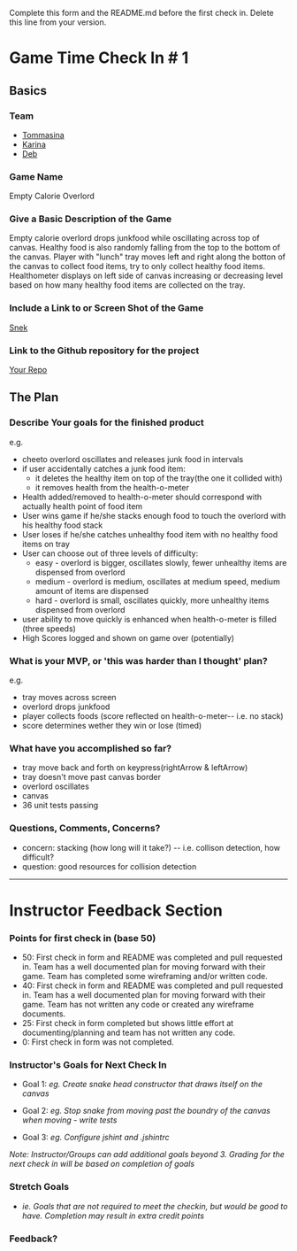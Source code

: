 Complete this form and the README.md before the first check in. Delete this line from your version.

# Game Time Check In # 1

## Basics

### Team
- [Tommasina](https://github.com/chompasina)
- [Karina](https://github.com/karinamzalez)
- [Deb](https://github.com/deborahleehamel)

### Game Name

Empty Calorie Overlord

### Give a Basic Description of the Game

Empty calorie overlord drops junkfood while oscillating across top of canvas.
Healthy food is also randomly falling from the top to the bottom of the canvas.
Player with "lunch" tray moves left and right along the botton of the canvas to collect food items, try to only collect healthy food items.
Healthometer displays on left side of canvas increasing or decreasing level based on how many healthy food items are collected on the tray.


### Include a Link to or Screen Shot of the Game

[Snek](http://imgur.com/gallery/owNiA)

### Link to the Github repository for the project
[Your Repo](https://github.com/chompasina/gametime)

## The Plan

### Describe Your goals for the finished product

e.g.

- cheeto overlord oscillates and releases junk food in intervals
- if user accidentally catches a junk food item: 
  * it deletes the healthy item on top of the tray(the one it collided with)
  * it removes health from the health-o-meter 
- Health added/removed to health-o-meter should correspond with actually health point of food item 
- User wins game if he/she stacks enough food to touch the overlord with his healthy food stack
- User loses if he/she catches unhealthy food item with no healthy food items on tray
- User can choose out of three levels of difficulty: 
  * easy - overlord is bigger, oscillates slowly, fewer unhealthy items are dispensed from overlord
  * medium - overlord is medium, oscillates at medium speed, medium amount of items are dispensed 
  * hard - overlord is small, oscillates quickly, more unhealthy items dispensed from overlord
- user ability to move quickly is enhanced when health-o-meter is filled (three speeds)
- High Scores logged and shown on game over (potentially)

### What is your MVP, or 'this was harder than I thought' plan?

e.g.

- tray moves across screen
- overlord drops junkfood
- player collects foods (score reflected on health-o-meter-- i.e. no stack)
- score determines wether they win or lose  (timed) 

### What have you accomplished so far?
- tray move back and forth on keypress(rightArrow & leftArrow)
- tray doesn't move past canvas border
- overlord oscillates 
- canvas 
- 36 unit tests passing
### Questions, Comments, Concerns?
- concern: stacking (how long will it take?) -- i.e. collison detection, how difficult?
- question: good resources for collision detection 
-----

# Instructor Feedback Section

### Points for first check in (base 50)

* 50: First check in form and README was completed and pull requested in. Team has a well documented plan for moving forward with their game. Team has completed some wireframing and/or written code.
* 40: First check in form and README was completed and pull requested in. Team has a well documented plan for moving forward with their game. Team has not written any code or created any wireframe documents.
* 25: First check in form completed but shows little effort at documenting/planning and team has not written any code.
* 0: First check in form was not completed.

### Instructor's Goals for Next Check In

* Goal 1: _eg. Create snake head constructor that draws itself on the canvas_

* Goal 2: _eg. Stop snake from moving past the boundry of the canvas when moving - write tests_

* Goal 3: _eg. Configure jshint and .jshintrc_

_Note: Instructor/Groups can add additional goals beyond 3. Grading for the next check in will be based on completion of goals_

### Stretch Goals

* _ie. Goals that are not required to meet the checkin, but would be good to have. Completion may result in extra credit points_

### Feedback?
